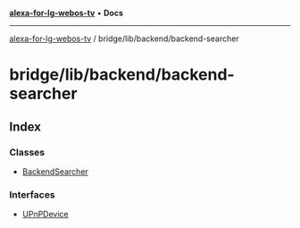 [**alexa-for-lg-webos-tv**](../../../../README.md) • **Docs**

***

[alexa-for-lg-webos-tv](../../../../modules.md) / bridge/lib/backend/backend-searcher

# bridge/lib/backend/backend-searcher

## Index

### Classes

- [BackendSearcher](classes/BackendSearcher.md)

### Interfaces

- [UPnPDevice](interfaces/UPnPDevice.md)
